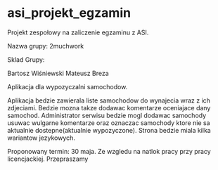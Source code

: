 # asi_projekt_egzamin
Projekt zespołowy na zaliczenie egzaminu z ASI.

Nazwa grupy: 2muchwork

Sklad Grupy:

Bartosz Wiśniewski
Mateusz Breza


Aplikacja dla wypozyczalni samochodow.

Aplikacja bedzie zawierala liste samochodow do wynajecia wraz z ich zdjeciami. Bedzie mozna takze dodawac komentarze oceniajace dany samochod. Administrator serwisu bedzie mogl dodawac samochody usuwac wulgarne komentarze oraz oznaczac samochody ktore nie sa aktualnie dostepne(aktualnie wypozyczone). Strona bedzie miala kilka wariantow jezykowych.


Proponowany termin: 30 maja. Ze wzgledu na natlok pracy przy pracy licencjackiej. Przepraszamy
